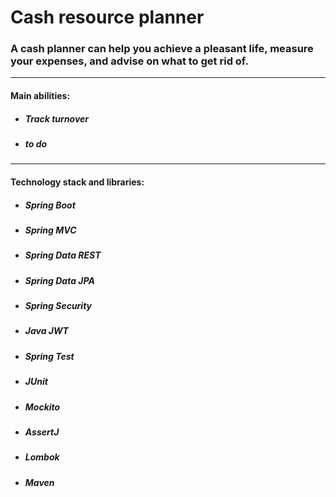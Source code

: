 # Cash resource planner
### A cash planner can help you achieve a pleasant life, measure your expenses, and advise on what to get rid of.
***
#### Main abilities:
* ##### Track turnover
* ##### to do 
***
#### Technology stack and libraries:
* ##### Spring Boot
* ##### Spring MVC
* ##### Spring Data REST
* ##### Spring Data JPA
* ##### Spring Security
* ##### Java JWT
* ##### Spring Test
* ##### JUnit
* ##### Mockito
* ##### AssertJ
* ##### Lombok
* ##### Maven
